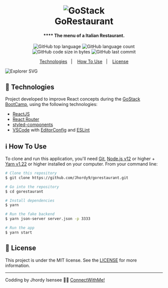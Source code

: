 <h1 align="center">
    <img alt="GoStack" src="https://storage.googleapis.com/golden-wind/bootcamp-gostack/header-desafios.png" />
    <br>
    GoRestaurant
</h1>

<h4 align="center">****
  The menu of a Italian Restaurant.
</h4>
<p align="center">
  <img alt="GitHub top language" src="https://img.shields.io/github/languages/top/jhordy9/gorestaurant">

  <img alt="GitHub language count" src="https://img.shields.io/github/languages/count/jhordy9/gorestaurant">

  <img alt="GitHub code size in bytes" src="https://img.shields.io/github/languages/code-size/jhordy9/gorestaurant">

  <img alt="GitHub last commit" src="https://img.shields.io/github/last-commit/jhordy9/gorestaurant">


<p align="center">
  <a href="#rocket-technologies">Technologies</a>&nbsp;&nbsp;&nbsp;|&nbsp;&nbsp;&nbsp;
  <a href="#information_source-how-to-use">How To Use</a>&nbsp;&nbsp;&nbsp;|&nbsp;&nbsp;&nbsp;
  <a href="#memo-license">License</a>
</p>

<img alt="Explorer SVG" src="https://github.com/Jhordy9/gorestaurant/blob/master/public/assets/github.jpg" />

## :rocket: Technologies

Project developed to improve React concepts during the [GoStack BootCamp](https://rocketseat.com.br/bootcamp), using the following technologies:

-  [ReactJS](https://reactjs.org/)
-  [React Router](https://github.com/ReactTraining/react-router)
-  [styled-components](https://www.styled-components.com/)
-  [VSCode][vc] with [EditorConfig][vceditconfig] and [ESLint][vceslint]

## :information_source: How To Use

To clone and run this application, you'll need [Git](https://git-scm.com), [Node.js v12][nodejs] or higher + [Yarn v1.22][yarn] or higher installed on your computer. From your command line:

```bash
# Clone this repository
$ git clone https://github.com/Jhordy9/gorestaurant.git

# Go into the repository
$ cd gorestaurant

# Install dependencies
$ yarn

# Run the fake backend
$ yarn json-server server.json -p 3333

# Run the app
$ yarn start
```

## :memo: License
This project is under the MIT license. See the [LICENSE](https://github.com/Jhordy9/gorestaurant/blob/master/LICENSE) for more information.

---

Codding by Jhordy Isensee 👨‍💻 [ConnectWithMe!](https://www.linkedin.com/in/jhordyisensee/)

[nodejs]: https://nodejs.org/
[yarn]: https://yarnpkg.com/
[vc]: https://code.visualstudio.com/
[vceditconfig]: https://marketplace.visualstudio.com/items?itemName=EditorConfig.EditorConfig
[vceslint]: https://marketplace.visualstudio.com/items?itemName=dbaeumer.vscode-eslint
